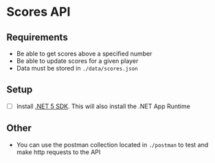 # Scores API

## Requirements

- Be able to get scores above a specified number
- Be able to update scores for a given player
- Data must be stored in `./data/scores.json`

## Setup

- [ ] Install [.NET 5 SDK](https://dotnet.microsoft.com/download). This will also install the .NET App Runtime


## Other

- You can use the postman collection located in `./postman` to test and make http requests to the API

